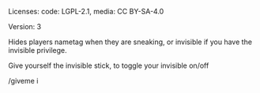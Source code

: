 Licenses: code: LGPL-2.1, media: CC BY-SA-4.0

Version: 3

Hides players nametag when they are sneaking, or invisible if you have the invisible privilege.

Give yourself the invisible stick, to toggle your invisible on/off

/giveme i
